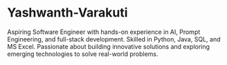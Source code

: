 # Yashwanth-Varakuti
Aspiring Software Engineer with hands-on experience in AI, Prompt Engineering, and full-stack development. Skilled in Python, Java, SQL, and MS Excel. Passionate about building innovative solutions and exploring emerging technologies to solve real-world problems.
